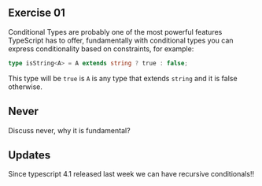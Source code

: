## Exercise 01

Conditional Types are probably one of the most powerful features TypeScript has to offer, fundamentally with conditional types you can express conditionality based on constraints, for example:

```ts
type isString<A> = A extends string ? true : false;
```

This type will be `true` is `A` is any type that extends `string` and it is false otherwise.

## Never

Discuss never, why it is fundamental?

## Updates

Since typescript 4.1 released last week we can have recursive conditionals!!
